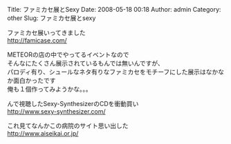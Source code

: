 Title: ファミカセ展とSexy
Date: 2008-05-18 00:18
Author: admin
Category: other
Slug: ファミカセ展とsexy

ファミカセ展いってきました  
<http://famicase.com/>

METEORの店の中でやってるイベントなので  
そんなにたくさん展示されているもんでは無いんですが、  
パロディ有り、シュールなネタ有りなファミカセをモチーフにした展示はなかなか面白かったです  
俺も１個作ってみようかな。。。

んで視聴したSexy-SynthesizerのCDを衝動買い  
<http://www.sexy-synthesizer.com/>

これ見てなんかこの病院のサイト思い出した  
<http://www.aiseikai.or.jp/>
